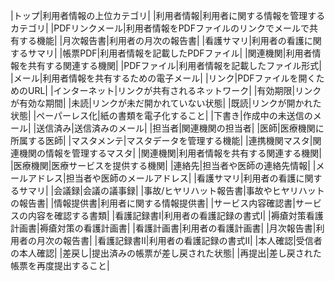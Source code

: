 
|トップ|利用者情報の上位カテゴリ|
|利用者情報|利用者に関する情報を管理するカテゴリ|
|PDFリンクメール|利用者情報をPDFファイルのリンクでメールで共有する機能|
|月次報告書|利用者の月次の報告書|
|看護サマリ|利用者の看護に関するサマリ|
|帳票PDF|利用者情報を記載したPDFファイル|
|関連機関|利用者情報を共有する関連する機関|
|PDFファイル|利用者情報を記載したファイル形式|
|メール|利用者情報を共有するための電子メール|
|リンク|PDFファイルを開くためのURL|
|インターネット|リンクが共有されるネットワーク|
|有効期限|リンクが有効な期間|
|未読|リンクが未だ開かれていない状態|
|既読|リンクが開かれた状態|
|ペーパーレス化|紙の書類を電子化すること|
|下書き|作成中の未送信のメール|
|送信済み|送信済みのメール|
|担当者|関連機関の担当者|
|医師|医療機関に所属する医師|
|マスタメンテ|マスタデータを管理する機能|
|連携機関マスタ|関連機関の情報を管理するマスタ|
|関連機関|利用者情報を共有する関連する機関|
|医療機関|医療サービスを提供する機関|
|連絡先|担当者や医師の連絡先情報|
|メールアドレス|担当者や医師のメールアドレス|
|看護サマリ|利用者の看護に関するサマリ|
|会議録|会議の議事録|
|事故/ヒヤリハット報告書|事故やヒヤリハットの報告書|
|情報提供書|利用者に関する情報提供書|
|サービス内容確認書|サービスの内容を確認する書類|
|看護記録書I|利用者の看護記録の書式I|
|褥瘡対策看護計画書|褥瘡対策の看護計画書|
|看護計画書|利用者の看護計画書|
|月次報告書|利用者の月次の報告書|
|看護記録書Ⅱ|利用者の看護記録の書式Ⅱ|
|本人確認|受信者の本人確認|
|差戻し|提出済みの帳票が差し戻された状態|
|再提出|差し戻された帳票を再度提出すること|